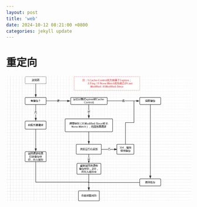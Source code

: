 ```yaml
---
layout: post
title: 'web'
date: 2024-10-12 08:21:00 +0800
categories: jekyll update
---
```


# 重定向
![my screenshot](/assets/images/300.png)